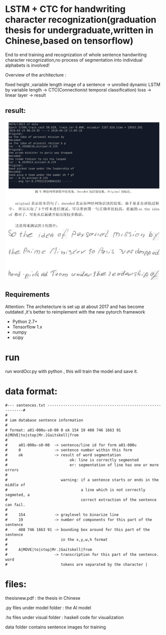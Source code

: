 # LSTM + CTC for handwriting character recognization(graduation thesis for undergraduate,written in Chinese,based on tensorflow)

End to end training and recognization of whole sentence handwriting character recognization,no process of segmentation into individual alphabets is involved!

Overview of the architecture : 

fixed height ,variable length image of a sentence  -> unrolled dynamic LSTM by variable length -> CTC(Connectionist temporal classification) loss -> linear layer -> result

## result:

![result](https://raw.githubusercontent.com/doofin/ocr/master/ocrResult.png?token=ABOC6CLFIU7FR4VZLR6J7O27X5T44)


## Requirements
Attention: The archetecture is set up at about 2017 and has become outdated ,it's better to reimplement with the new pytorch framework

- Python 2.7+
- Tensorflow 1.x
- numpy
- scipy

# run

run wordOcr.py  with python , this will train the model and save it.

# data format:

    #--- sentences.txt -----------------------------------------------------------#
    #
    # iam database sentence information
    #
    # format: a01-000u-s0-00 0 ok 154 19 408 746 1663 91 A|MOVE|to|stop|Mr.|Gaitskell|from
    #
    #     a01-000u-s0-00  -> sentence/line id for form a01-000u
    #     0               -> sentence number within this form
    #     ok              -> result of word segmentation
    #                            ok: line is correctly segmented
    #                            er: segmentation of line has one or more errors
    #
    #                        warning: if a sentence starts or ends in the middle of
    #                                 a line which is not correctly segmeted, a
    #                                 correct extraction of the sentence can fail.
    #
    #     154             -> graylevel to binarize line
    #     19              -> number of components for this part of the sentence
    #     408 746 1663 91 -> bounding box around for this part of the sentence
    #                        in the x,y,w,h format
    #
    #     A|MOVE|to|stop|Mr.|Gaitskell|from
    #                     -> transcription for this part of the sentence. word
    #                        tokens are separated by the character |
    
# files:

thesisnew.pdf : the thesis in Chinese

.py files under model folder : the AI model 

.hs files under visual folder : haskell code for visualization

data folder contains sentence images for training

